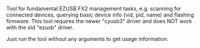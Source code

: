 Tool for fundamental EZUSB FX2 management tasks, e.g. scanning for connected devices, querying basic
device info (vid, pid, name) and flashing firmware. This tool requires the newer "cyusb3" driver and
does NOT work with the old "ezusb" driver.

Just run the tool without any arguments to get usage information.
